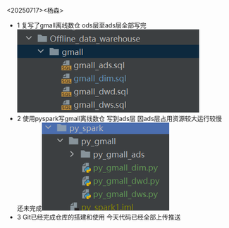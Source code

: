 <20250717><杨森>

* 1 复写了gmall离线数仓 ods层至ads层全部写完![img.png](../imgs/img.png)
* 2 使用pyspark写gmall离线数仓 写到ads层 因ads层占用资源较大运行较慢 还未完成![img_1.png](../imgs/img_1.png)
* 3 Git已经完成仓库的搭建和使用 今天代码已经全部上传推送